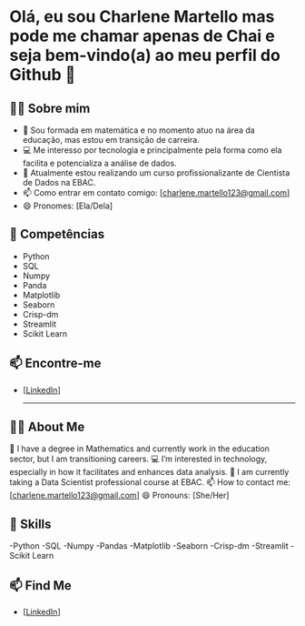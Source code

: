 # Olá, eu sou Charlene Martello mas pode me chamar apenas de Chai e seja bem-vindo(a) ao meu perfil do Github 👋

## 👨‍💻 Sobre mim

- 💬 Sou formada em matemática e no momento atuo na área da educação, mas estou em transição de carreira.
- 💻 Me interesso por tecnologia e principalmente pela forma como ela facilita e potencializa a análise de dados. 
- 🌱 Atualmente estou realizando um curso profissionalizante de Cientista de Dados na EBAC. 
- 📫 Como entrar em contato comigo: [charlene.martello123@gmail.com]
- 😄 Pronomes: [Ela/Dela]

## 🚀 Competências
- Python
- SQL
- Numpy
- Panda
- Matplotlib
- Seaborn
- Crisp-dm
- Streamlit
- Scikit Learn

## 📫 Encontre-me

- [[LinkedIn](https://www.linkedin.com/in/charlenemartello/)]

  <hr>

## 👨‍💻 About Me

💬 I have a degree in Mathematics and currently work in the education sector, but I am transitioning careers.
💻 I’m interested in technology, especially in how it facilitates and enhances data analysis.
🌱 I am currently taking a Data Scientist professional course at EBAC.
📫 How to contact me: [charlene.martello123@gmail.com]
😄 Pronouns: [She/Her]

## 🚀 Skills
-Python
-SQL
-Numpy
-Pandas
-Matplotlib
-Seaborn
-Crisp-dm
-Streamlit
-Scikit Learn

## 📫 Find Me

- [[LinkedIn](https://www.linkedin.com/in/charlenemartello/)]
